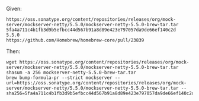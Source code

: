 Given:

    https://oss.sonatype.org/content/repositories/releases/org/mock-server/mockserver-netty/5.5.0/mockserver-netty-5.5.0-brew-tar.tar
    5fa4a711c4b1fb3d9b5efbcc44d567b91a8d89e423e797057da9de66ef140c2d
    5.5.0
    https://github.com/Homebrew/homebrew-core/pull/23839

Then:

    wget https://oss.sonatype.org/content/repositories/releases/org/mock-server/mockserver-netty/5.5.0/mockserver-netty-5.5.0-brew-tar.tar
    shasum -a 256 mockserver-netty-5.5.0-brew-tar.tar
    brew bump-formula-pr --strict mockserver --url=https://oss.sonatype.org/content/repositories/releases/org/mock-server/mockserver-netty/5.5.0/mockserver-netty-5.5.0-brew-tar.tar --sha256=5fa4a711c4b1fb3d9b5efbcc44d567b91a8d89e423e797057da9de66ef140c2d 

